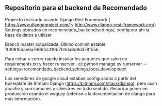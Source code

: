 ## Repositorio para el backend de Recomendado

Proyecto realizado usando Django Rest Framework ( https://www.djangoproject.com/ y http://www.django-rest-framework.org/)
Settings ubicados en recomendado_backend/settings/, configurar ahi la base de datos a utilizar

Branch master actualizada. Último commit estable 1f30916dae6a7696fcbf19b7fe1da8d9dd78f55b

Para echar a correr rápido instalar los paquetes que salen en requirements.txt y hacer runserver . ej: python manage.py runserver --settings=recomendado_backend.settings.local_development

Los servidores de google cloud estaban configurados a partir del boilerplate de Bitnami Django (https://bitnami.com/stack/django), pero usan apache y son comunes y silvestres en todo sentido. Recordar poner en producción usando el wsgi.py (referise a la documentación de django para más información).
